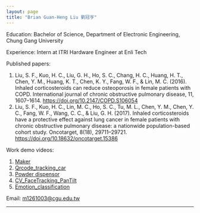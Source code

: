 ```yaml
---
layout: page
title: "Brian Guan-Heng Liu 劉冠亨"
---
```


Education:
Bachelor of Science, Department of Electronic Engineering, Chung Gang University

Experience: 
Intern at ITRI
Hardware Engineer at Enli Tech

Published papers:
1. Liu, S. F., Kuo, H. C., Liu, G. H., Ho, S. C., Chang, H. C., Huang, H. T., Chen, Y. M., Huang, K. T., Chen, K. Y., Fang, W. F., & Lin, M. C. (2016). Inhaled corticosteroids can reduce osteoporosis in female patients with COPD. International journal of chronic obstructive pulmonary disease, 11, 1607–1614. https://doi.org/10.2147/COPD.S106054
2. Liu, S. F., Kuo, H. C., Lin, M. C., Ho, S. C., Tu, M. L., Chen, Y. M., Chen, Y. C., Fang, W. F., Wang, C. C., & Liu, G. H. (2017). Inhaled corticosteroids have a protective effect against lung cancer in female patients with chronic obstructive pulmonary disease: a nationwide population-based cohort study. Oncotarget, 8(18), 29711–29721. https://doi.org/10.18632/oncotarget.15386

Work demo videos:
1. [Maker](https://www.youtube.com/watch?v=UjLbFgASI0I&feature=youtu.be)
2. [Qrcode_tracking_car](https://www.youtube.com/shorts/NrRu4jiaMP0)
3. [Powder dispensor](https://youtu.be/19yTzxwtZ6U)
4. [CV_FaceTracking_PanTilt](https://youtu.be/sykdySLcNLY)
5. [Emotion_classification](https://www.youtube.com/watch?v=-bdMuIdOCYM&t=232s)

Email: m1261003@cgu.edu.tw

---